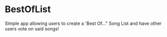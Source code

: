 # BestOfList
Simple app allowing users to create a 'Best Of..." Song List and have other users vote on said songs!
